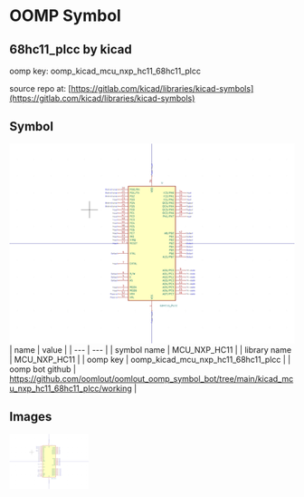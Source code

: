 # OOMP Symbol  
## 68hc11_plcc  by kicad  
  
oomp key: oomp_kicad_mcu_nxp_hc11_68hc11_plcc  
  
source repo at: [https://gitlab.com/kicad/libraries/kicad-symbols](https://gitlab.com/kicad/libraries/kicad-symbols)  
## Symbol  
  
[![working.png](working_600.png)](working.png)  
| name | value | 
| --- | --- | 
| symbol name | MCU_NXP_HC11 | 
| library name | MCU_NXP_HC11 | 
| oomp key | oomp_kicad_mcu_nxp_hc11_68hc11_plcc | 
| oomp bot github | https://github.com/oomlout/oomlout_oomp_symbol_bot/tree/main/kicad_mcu_nxp_hc11_68hc11_plcc/working | 
## Images  
  
[![working.png](working_140.png)](working.png)  
